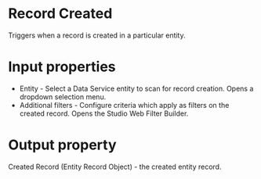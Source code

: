 ﻿# Record Created

Triggers when a record is created in a particular entity.

# Input properties

* Entity - Select a Data Service entity to scan for record creation. Opens a dropdown selection menu.
* Additional filters - Configure criteria which apply as filters on the created record. Opens the Studio Web Filter Builder.

# Output property

Created Record (Entity Record Object) - the created entity record.
